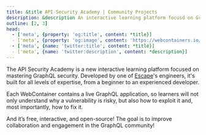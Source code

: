 ```yaml
---
title: &title API Security Academy | Community Projects
description: &description An interactive learning platform focusd on GraphQL security.
outline: [2, 3]
head:
  - ['meta', {property: 'og:title', content: *title}]
  - ['meta', {property: 'og:image', content: 'https://webcontainers.io/img/og/guide-community_inspirations.png'}]
  - ['meta', {name: 'twitter:title', content: *title}]
  - ['meta', {name: 'twitter:description', content: *description}]
---
```

<script setup lang="ts">
import PageHeading from '@theme/components/Helpers/CommunityProjectPageHeading.vue';
import RepositoryLink from '@theme/components/Helpers/RepositoryLink.vue';
import Screenshot from '@theme/components/Helpers/Screenshot.vue';
</script>

<PageHeading title="API Security Academy" category="tutorial" />

The API Security Academy is a new interactive learning platform focused on mastering GraphQL security. Developed by one of [Escape](https://escape.tech)'s engineers, it's built for all levels of expertise, from a beginner to an experienced developer.

Each WebContainer contains a live GraphQL application, so learners will not only understand why a vulnerability is risky, but also how to exploit it and, most importantly, how to fix it.

And it’s free, interactive, and open-source! The goal is to improve collaboration and engagement in the GraphQL community!

<Screenshot src="/img/community/api_security_academy.png" alt="API Security Academy application" href="https://escape.tech/academy/" />

<RepositoryLink
  title="Escape-Technologies/graphql-security-academy"
  href="https://github.com/Escape-Technologies/graphql-security-academy"
/>